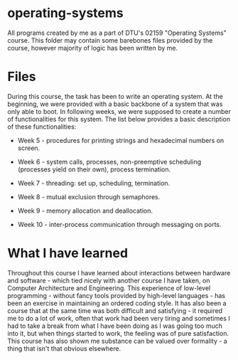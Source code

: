 # operating-systems

All programs created by me as a part of DTU's 02159 "Operating Systems" course. This folder may contain some barebones files provided by the course, however majority of logic has been written by me.

# Files

During this course, the task has been to write an operating system. At the beginning, we were provided with a basic backbone of a system that was only able to boot. In following weeks, we were supposed to create a number of functionalities for this system. The list below provides a basic description of these functionalities:

* Week 5 - procedures for printing strings and hexadecimal numbers on screen.

* Week 6 - system calls, processes, non-preemptive scheduling (processes yield on their own), process termination.

* Week 7 - threading: set up, scheduling, termination.

* Week 8 - mutual exclusion through semaphores.

* Week 9 - memory allocation and deallocation.

* Week 10 - inter-process communication through messaging on ports.

# What I have learned

Throughout this course I have learned about interactions between hardware and software - which tied nicely with another course I have taken, on Computer Architecture and Engineering. This experience of low-level programming - without fancy tools provided by high-level languages - has been an exercise in maintaining an ordered coding style. It has also been a course that at the same time was both difficult and satisfying - it required me to do a lot of work, often that work had been very tiring and sometimes I had to take a break from what I have been doing as I was going too much into it, but when things started to work, the feeling was of pure satisfaction. This course has also shown me substance can be valued over formality - a thing that isn't that obvious elsewhere.